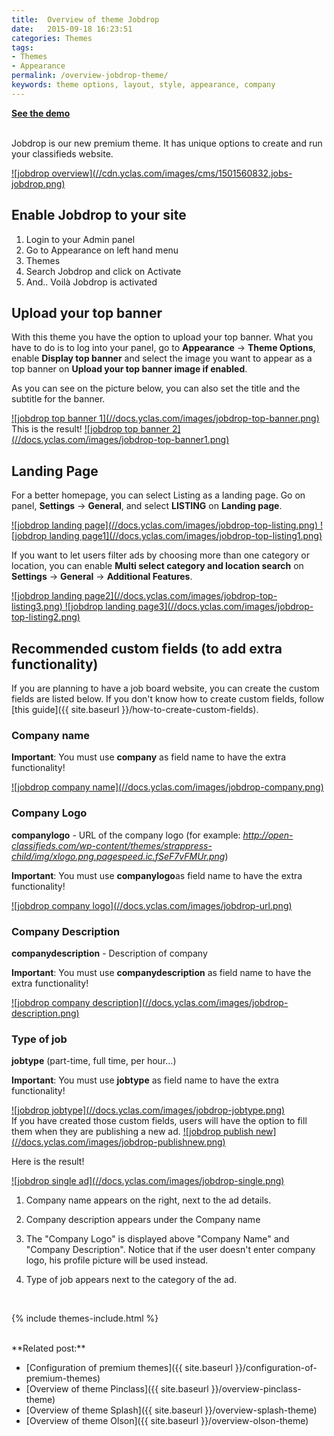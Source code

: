 ```yaml
---
title:  Overview of theme Jobdrop
date:   2015-09-18 16:23:51
categories: Themes
tags:
- Themes
- Appearance
permalink: /overview-jobdrop-theme/
keywords: theme options, layout, style, appearance, company
---
```

<a href="https://jobs.yclas.com"><strong>See the demo <i class="fa fa-arrow-right" aria-hidden="true"></i>
</strong></a>
<br><br>

Jobdrop is our new premium theme. It has unique options to create and run your classifieds website.

<a href="//cdn.yclas.com/images/cms/1501560832.jobs-jobdrop.png" class="thumbnail gallery-item" data-gallery>
![jobdrop overview](//cdn.yclas.com/images/cms/1501560832.jobs-jobdrop.png)
</a>

## Enable Jobdrop to your site 

1. Login to your Admin panel
2. Go to Appearance on left hand menu
3. Themes
4. Search Jobdrop and click on Activate
5. And.. Voilà Jobdrop is activated

## Upload your top banner

With this theme you have the option to upload your top banner. What you have to do is to log into your panel, go to **Appearance** -> **Theme Options**, enable **Display top banner** and select the image you want to appear as a top banner on **Upload your top banner image if enabled**. 

As you can see on the picture below, you can also set the title and the subtitle for the banner.

<a href="//docs.yclas.com/images/jobdrop-top-banner.png" class="thumbnail gallery-item" data-gallery>
![jobdrop top banner 1](//docs.yclas.com/images/jobdrop-top-banner.png)
</a>

<br>
This is the result!

<a href="//docs.yclas.com/images/jobdrop-top-banner1.png" class="thumbnail gallery-item" data-gallery>
![jobdrop top banner 2](//docs.yclas.com/images/jobdrop-top-banner1.png)
</a>

## Landing Page

For a better homepage, you can select Listing as a landing page. Go on panel, **Settings** -> **General**, and select **LISTING** on **Landing page**.

<a href="//docs.yclas.com/images/jobdrop-top-listing.png" class="thumbnail gallery-item" data-gallery>
![jobdrop landing page](//docs.yclas.com/images/jobdrop-top-listing.png)
</a>

<a href="//docs.yclas.com/images/jobdrop-top-listing1.png" class="thumbnail gallery-item" data-gallery>
![jobdrop landing page1](//docs.yclas.com/images/jobdrop-top-listing1.png)
</a>

If you want to let users filter ads by choosing more than one category or location, you can enable **Multi select category and location search** on **Settings** -> **General** -> **Additional Features**.

<a href="//docs.yclas.com/images/jobdrop-top-listing3.png" class="thumbnail gallery-item" data-gallery>
![jobdrop landing page2](//docs.yclas.com/images/jobdrop-top-listing3.png)
</a>

<a href="//docs.yclas.com/images/jobdrop-top-listing2.png" class="thumbnail gallery-item" data-gallery>
![jobdrop landing page3](//docs.yclas.com/images/jobdrop-top-listing2.png)
</a>

## Recommended custom fields (to add extra functionality)

If you are planning to have a job board website, you can create the custom fields are listed below. If you don't know how to create custom fields, follow [this guide]({{ site.baseurl }}/how-to-create-custom-fields).


### Company name​

**Important**: You must use **company​** as field name to have the extra functionality!

<a href="//docs.yclas.com/images/jobdrop-company.png" class="thumbnail gallery-item" data-gallery>
![jobdrop company name](//docs.yclas.com/images/jobdrop-company.png)
</a>

<br>

### Company Logo

**companylogo​** - URL of the company logo​ (for example: _http://open-classifieds.com/wp-content/themes/strappress-child/img/xlogo.png.pagespeed.ic.fSeF7vFMUr.png_)

**Important**: You must use **companylogo​** as field name to have the extra functionality!

<a href="//docs.yclas.com/images/jobdrop-url.png" class="thumbnail gallery-item" data-gallery>
![jobdrop company logo](//docs.yclas.com/images/jobdrop-url.png)
</a>

<br>

### Company Description

**companydescription​** - Description of company​

**Important**: You must use **companydescription​** as field name to have the extra functionality!

<a href="//docs.yclas.com/images/jobdrop-description.png" class="thumbnail gallery-item" data-gallery>
![jobdrop company description](//docs.yclas.com/images/jobdrop-description.png)
</a>

<br>

### Type of job

**jobtype** (part-time, full time, per hour...)​​

**Important**: You must use **jobtype** as field name to have the extra functionality!

<a href="//docs.yclas.com/images/jobdrop-jobtype.png" class="thumbnail gallery-item" data-gallery>
![jobdrop jobtype](//docs.yclas.com/images/jobdrop-jobtype.png)
</a>

<br>
If you have created those custom fields, users will have the option to fill them when they are publishing a new ad.

<a href="//docs.yclas.com/images/jobdrop-publishnew.png" class="thumbnail gallery-item" data-gallery>
![jobdrop publish new](//docs.yclas.com/images/jobdrop-publishnew.png)
</a>

<br>

Here is the result!

<a href="//docs.yclas.com/images/jobdrop-single.png" class="thumbnail gallery-item" data-gallery>
![jobdrop single ad](//docs.yclas.com/images/jobdrop-single.png)
</a>


1. Company name appears on the right, next to the ad details.

2. Company description appears under the Company name

3. The "Company Logo" is displayed above "Company Name" and "Company Description". Notice that if the user doesn't enter company logo, his profile picture will be used instead.

4. Type of job appears next to the category of the ad.

<br>

{% include themes-include.html %}

<br>
**Related post:**

* [Configuration of premium themes]({{ site.baseurl }}/configuration-of-premium-themes)
* [Overview of theme Pinclass]({{ site.baseurl }}/overview-pinclass-theme)
* [Overview of theme Splash]({{ site.baseurl }}/overview-splash-theme)
* [Overview of theme Olson]({{ site.baseurl }}/overview-olson-theme)















